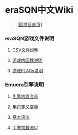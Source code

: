 ﻿# eraSQN中文Wiki

> [\[回项目首页\]](https://github.com/chinanoahli/eraSQN-to-chs)

### eraSQN游戏文件说明

1. [CSV文件说明](/Wiki/csv_instructions)

2. [游戏内函数说明](/Wiki/function)

3. [游戏FLAGs说明](/Wiki/variable/flags.md)

### Emuera引擎说明

1. [引擎内置变量](https://osdn.net/projects/emuera/wiki/exvar)

2. [用户定义变量](https://osdn.net/projects/emuera/wiki/UserVars)

3. [基本语法](https://osdn.net/projects/emuera/wiki/excom)

4. [引擎加载流程](https://osdn.net/projects/emuera/wiki/flow)
